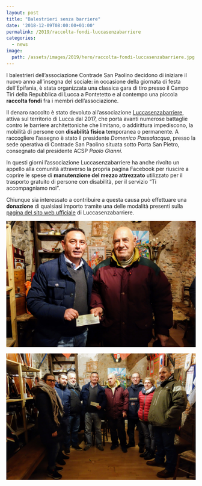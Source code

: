 ```yaml
---
layout: post
title: "Balestrieri senza barriere"
date: '2018-12-09T08:00:00+01:00'
permalink: /2019/raccolta-fondi-luccasenzabarriere
categories:
  - news
image:
  path: /assets/images/2019/hero/raccolta-fondi-luccasenzabarriere.jpg
---
```


I balestrieri dell’associazione Contrade San Paolino decidono di iniziare il nuovo anno all’insegna del sociale: in occasione della giornata di festa dell’Epifania, è stata organizzata una classica gara di tiro presso il Campo Tiri della Repubblica di Lucca a Pontetetto e al contempo una piccola **raccolta fondi** fra i membri dell’associazione.

Il denaro raccolto è stato devoluto all’associazione [Luccasenzabarriere](http://www.luccasenzabarriere.org/), attiva sul territorio di Lucca dal 2017, che porta avanti numerose battaglie contro le barriere architettoniche che limitano, o addirittura impediscono, la mobilità di persone con **disabilità fisica** temporanea o permanente.
A raccogliere l’assegno è stato il presidente *Domenico Passalacqua*, presso la sede operativa di Contrade San Paolino situata sotto Porta San Pietro, consegnato dal presidente ACSP *Paolo Gianni*.

In questi giorni l’associazione Luccasenzabarriere ha anche rivolto un appello alla comunità attraverso la propria pagina Facebook per riuscire a coprire le spese di **manutenzione del mezzo attrezzato** utilizzato per il trasporto gratuito di persone con disabilità, per il servizio “Ti accompagniamo noi”.

Chiunque sia interessato a contribuire a questa causa può effettuare una **donazione** di qualsiasi importo tramite una delle modalità presenti sulla [pagina del sito web ufficiale](http://www.luccasenzabarriere.org/sostienici/) di Luccasenzabarriere.

![donazione luccasenzabarriere](/assets/images/2019/raccolta-senza-barriere/DSC06030.JPG)

![donazione luccasenzabarriere](/assets/images/2019/raccolta-senza-barriere/DSC06035.JPG)
